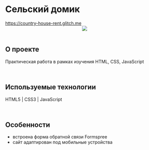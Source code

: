 <h1> Сельский домик </h1>
<a href="https://country-house-rent.glitch.me/"> https://country-house-rent.glitch.me </a>

<div align="center">
  <img src="https://cdn.glitch.global/67c0198d-55d2-4324-bee4-790cd562b6ff/countryhouse.png">
</div>
<br>

<h2> О проекте </h2>
<p> Практическая работа в рамках изучения HTML, CSS, JavaScript </p>
<br>

<h2> Используемые технологии </h2>
<p> HTML5 | CSS3 | JavaScript </p>
<br>

<h2>Особенности</h2>
<ul>
  <li> встроена форма обратной связи Formspree </li>
  <li> сайт адаптирован под мобильные устройства </li>
</ul>
